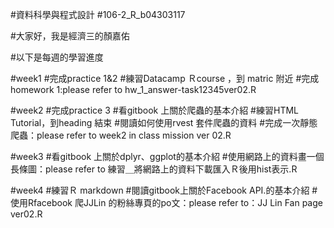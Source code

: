 #資料科學與程式設計
#106-2_R_b04303117

#大家好，我是經濟三的顏嘉佑

#以下是每週的學習進度

#week1
#完成practice 1&2
#練習Datacamp Ｒcourse ，到 matric 附近
#完成 homework 1:please refer to hw_1_answer-task12345ver02.R

#week2
#完成practice 3
#看gitbook 上關於爬蟲的基本介紹
#練習HTML Tutorial，到heading 結束
#閱讀如何使用rvest 套件爬蟲的資料
#完成一次靜態爬蟲：please refer to week2 in class mission ver 02.R

#week3
#看gitbook 上關於dplyr、ggplot的基本介紹
#使用網路上的資料畫一個長條圖：please refer to 練習＿將網路上的資料下載匯入Ｒ後用hist表示.R

#week4
#練習Ｒ markdown
#閱讀gitbook上關於Facebook API.的基本介紹
#使用Rfacebook 爬JJLin 的粉絲專頁的po文：please refer to：JJ Lin Fan page ver02.R
